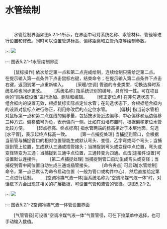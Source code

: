 # 水管绘制
<br/>

&emsp;&emsp;水管绘制界面如图5.2.1-1所示，在界面中可对系统名称、水管材料、管径等进行设置和修改。同时可以设置管道标高、偏移距离和立管角度等绘制参数。
 <br/>

:-: ![](images/156.png)

:-: 图表5.2.1-1水管绘制界面
<br/>


&emsp;&emsp;[鼠标操作] 依次给定第一点和第二点完成绘制，连续绘制只需给定第二点。在提示输入第一点条件下点击鼠标右键，结束命令；在提示输入第二点条件下点击右键，返回到第一点重新输入。
&emsp;&emsp;[采暖/空调] 管道的专业类型，切换选择时系统名称也同步更改。
&emsp;&emsp;[系统名称] 指系统识别的编号，具有惟一性。可在项目树的“风系统设置”进行添加、删除和编辑。
&emsp;&emsp;[修正定位点] 在非勾选状态下，组合框内的设置无效，根据鼠标实际点定位水管；在勾选状态下，会根据组合框内的设置对鼠标点进行修正，利用修改后的点定位水管。
&emsp;&emsp;[偏移] 指当前水管相对鼠标第一点和第二点连线的偏移量，包括按水管近边偏移、中心偏移和远边偏移三种方式。偏移值可为负，表示偏向一侧。比如在沿墙布置时，根据偏移定位水管比较方便。
&emsp;&emsp;[起点标高、终点标高] 指水管两端的标高相对于本层地面。勾选[水平管]，表示起终点标高一致。
&emsp;&emsp; [第一点捕捉处理] 当捕捉到管口，会根据当前管与捕捉管口的相对位置智能生成默认弯头、变径、乙字弯或两个弯头；当捕捉到管上位置，生成默认三通或插管接头；当捕捉到弯头或变径中点位置，弯头或变径转变为三通；当捕捉到三通中点位置，三通转变为四通。点击[连接件设置]可设置默认连接件。
&emsp;&emsp;[第二点捕捉处理] 当捕捉到管口自动生成弯头或变径；当捕捉到管中间位置自动生成三通或插管接头。
&emsp;&emsp;[命令夹点] 可启动[水管绘制]命令，第一点已默认为命令启动位置（一般为管口或构件中心），然后直接给定第二点进行绘制。
&emsp;&emsp;[空调冷媒气液一体]当系统名称为“空调冷媒气液一体”时，对话框下方会出现其相关的扩展数据，可设置气管和液管的管径。见图5.2.1-2。
<br/>

:-: ![](images/157.png)


:-: 图表5.2.1-2空调冷媒气液一体管设置界面
<br/>


&emsp;&emsp;[气管管径]可设置“空调冷媒气液一体”气管管径，可在下拉菜单中选择，也可手动输入数值。
